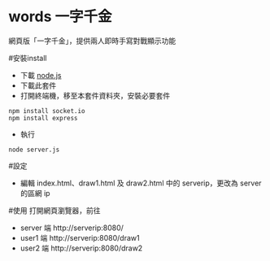 # words 一字千金
網頁版「一字千金」，提供兩人即時手寫對戰顯示功能

#安裝install
* 下載 [node.js](https://nodejs.org/en/download/)
* 下載此套件
* 打開終端機，移至本套件資料夾，安裝必要套件
````Shell
npm install socket.io
npm install express
````

* 執行 
````Shell
node server.js
````

#設定
* 編輯 index.html、draw1.html 及 draw2.html 中的 serverip，更改為 server 的區網 ip

#使用
打開網頁瀏覽器，前往
* server 端 http://serverip:8080/
* user1 端 http://serverip:8080/draw1
* user2 端 http://serverip:8080/draw2
